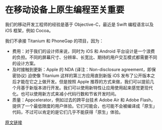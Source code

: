 # 在移动设备上原生编程至关重要

我们的移动开发工程师的经验是基于 Objective-C，最近是 Swift 编程语言以及 iOS 框架，例如 Cocoa。

我们不承接 Titanium 和 PhoneGap 的项目，因为：

- 费用：对于我们的设计师来说，同时为 iOS 和 Android 平台设计是一个浪费的负担。不同的屏幕尺寸、分辨率、长宽比、期待的用户交互模式都需要不同的设计方案。
- 及时接触到更新：Apple 的 NDA (译注：Non-disclosure agreement，即保密协议) 迫使像 Titanium 这样的第三方应用直到新版 iOS 发布了公开版本之后才能在它之上做开发。但是按照 Apple 推荐的方式来做，我们可以提前几个月基于新版本进行开发。我们可以使用新特性让应用使用起来感觉更现代化。也可以使用新方式来减小代码行数和节省开发时间。
- 质量：Appcelerator，例如过去的跨平台技术 Adobe Air 和 Adobe Flash，提供了一个最低限度的用户体验。它们可能会，也可能不会被编译成「原生」代码，不过可以肯定的是它们几乎不能获得「原生」体验。

[原文链接](https://thoughtbot.com/playbook/choose-platforms/native-matters-on-mobile-devices)
